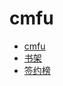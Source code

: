 # cmfu


<div id = "首"></div>
<script src = "../js/首.js"></script>


* [cmfu](https://m.qidian.com/)
* [书架](https://m.qidian.com/bookshelf/my)
* [签约榜](https://m.qidian.com/rank/sign/)

<div id = "cmfu_book"></div>
<script src = "../js/cmfu.js"></script>